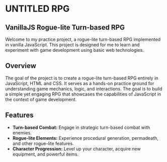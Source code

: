 # UNTITLED RPG

## VanillaJS Rogue-lite Turn-based RPG

Welcome to my practice project, a rogue-lite turn-based RPG implemented in vanilla JavaScript. This project is designed for me to learn and experiment with game development using basic web technologies.

## Overview

The goal of the project is to create a rogue-lite turn-based RPG entirely in JavaScript, HTML and CSS. It serves as a hands-on practice ground for understanding game mechanics, logic, and interactions. The goal is to build a simple yet engaging RPG that showcases the capabilities of JavaScript in the context of game development.

## Features

- **Turn-based Combat:** Engage in strategic turn-based combat with enemies.
- **Rogue-lite Elements:** Experience procedural generation, permadeath, and other rogue-lite features.
- **Character Progression:** Level up your character, acquire new equipment, and powerful items.
